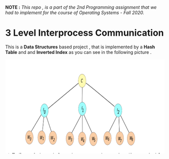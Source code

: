 **NOTE :** *This repo , is a part of the 2nd Programming assignment that we had to implement for the course of Operating Systems - Fall 2020.*


<p align="center"> 
 <h1>3 Level Interprocess Communication </h1> 
</p> 

This is a **Data Structures** based project , that is implemented by a **Hash Table** and and **Inverted Index** as you can see in the following picture .

<p align="center"> 
 <img width="1000" height="300" src="images/process-tree.png">
</p>
